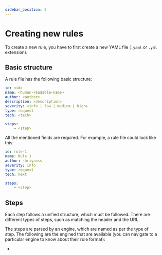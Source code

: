 ```yaml
---
sidebar_position: 2
---
```


# Creating new rules

To create a new rule, you have to first create a new YAML file (`.yaml` or `.yml` extension).

## Basic structure

A rule file has the following basic structure:

```yaml
id: <id>
name: <human-readable-name>
author: <author>
description: <description>
severity: <info | low | medium | high>
type: request
tech: <tech>

steps:
    - <step>
```

All the mentioned fields are required. For example, a rule file could look like this:

```yaml
id: rule-1
name: Rule 1
author: shriyanss
severity: info
type: request
tech: next

steps:
    - <step>
```

## Steps

Each step follows a unified structure, which must be followed. There are different types of steps, such as matching the header and the URL.

The steps are parsed by an engine, which are named as per the type of step. The following are the engined that are available (you can navigate to a particular engine to know about their rule format):

- 
